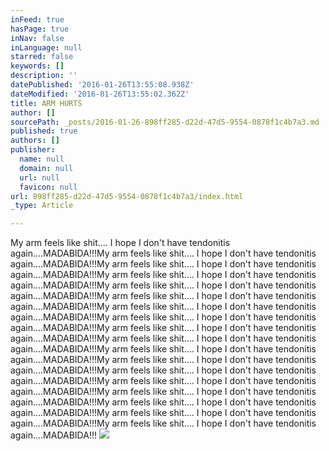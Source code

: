 ```yaml
---
inFeed: true
hasPage: true
inNav: false
inLanguage: null
starred: false
keywords: []
description: ''
datePublished: '2016-01-26T13:55:08.938Z'
dateModified: '2016-01-26T13:55:02.362Z'
title: ARM HURTS
author: []
sourcePath: _posts/2016-01-26-898ff285-d22d-47d5-9554-0878f1c4b7a3.md
published: true
authors: []
publisher:
  name: null
  domain: null
  url: null
  favicon: null
url: 898ff285-d22d-47d5-9554-0878f1c4b7a3/index.html
_type: Article

---
```

My arm feels like shit.... I hope I don't have tendonitis again....MADABIDA!!!My arm feels like shit.... I hope I don't have tendonitis again....MADABIDA!!!My arm feels like shit.... I hope I don't have tendonitis again....MADABIDA!!!My arm feels like shit.... I hope I don't have tendonitis again....MADABIDA!!!My arm feels like shit.... I hope I don't have tendonitis again....MADABIDA!!!My arm feels like shit.... I hope I don't have tendonitis again....MADABIDA!!!My arm feels like shit.... I hope I don't have tendonitis again....MADABIDA!!!My arm feels like shit.... I hope I don't have tendonitis again....MADABIDA!!!My arm feels like shit.... I hope I don't have tendonitis again....MADABIDA!!!My arm feels like shit.... I hope I don't have tendonitis again....MADABIDA!!!My arm feels like shit.... I hope I don't have tendonitis again....MADABIDA!!!My arm feels like shit.... I hope I don't have tendonitis again....MADABIDA!!!My arm feels like shit.... I hope I don't have tendonitis again....MADABIDA!!!My arm feels like shit.... I hope I don't have tendonitis again....MADABIDA!!!My arm feels like shit.... I hope I don't have tendonitis again....MADABIDA!!!My arm feels like shit.... I hope I don't have tendonitis again....MADABIDA!!!My arm feels like shit.... I hope I don't have tendonitis again....MADABIDA!!!My arm feels like shit.... I hope I don't have tendonitis again....MADABIDA!!!
![](https://the-grid-user-content.s3-us-west-2.amazonaws.com/768b0481-64e9-4d5b-8b01-26647a8ec0d0.JPG)